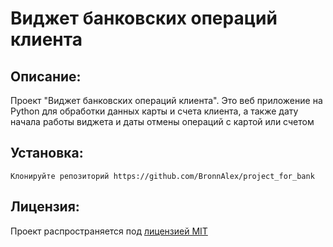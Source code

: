 # Виджет банковских операций клиента
## Описание:
Проект "Виджет банковских операций клиента". Это веб приложение на Python для обработки данных карты и счета клиента, 
а также дату начала работы виджета и даты отмены операций с картой или счетом
## Установка:
```Клонируйте репозиторий https://github.com/BronnAlex/project_for_bank```
## Лицензия:
Проект распространяется под [лицензией MIT](LICENSE)
